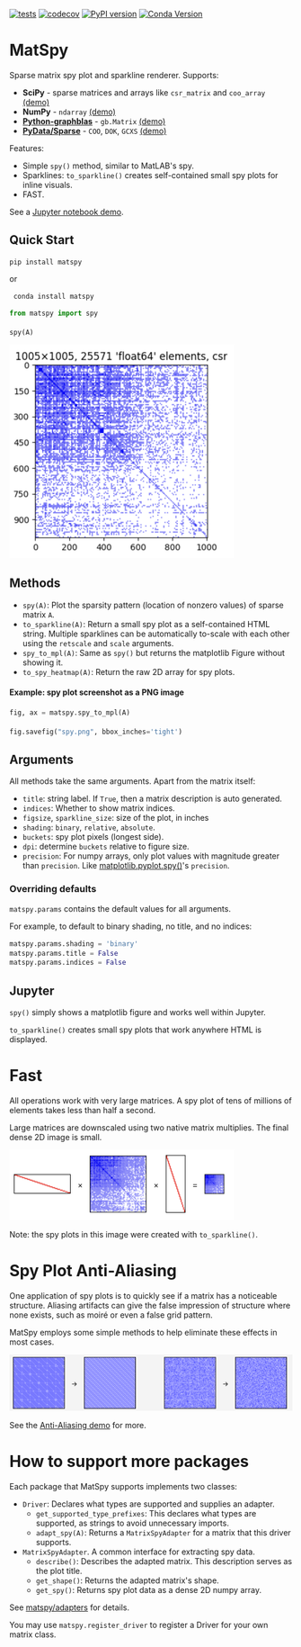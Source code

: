[![tests](https://github.com/alugowski/matspy/actions/workflows/tests.yml/badge.svg)](https://github.com/alugowski/matspy/actions/workflows/tests.yml)
[![codecov](https://codecov.io/gh/alugowski/matspy/graph/badge.svg?token=m2xJcl5iAQ)](https://codecov.io/gh/alugowski/matspy)
[![PyPI version](https://badge.fury.io/py/matspy.svg)](https://pypi.org/project/matspy/)
[![Conda Version](https://img.shields.io/conda/vn/conda-forge/matspy.svg)](https://anaconda.org/conda-forge/matspy)

# MatSpy

Sparse matrix spy plot and sparkline renderer. Supports:
* **SciPy** - sparse matrices and arrays like `csr_matrix` and `coo_array` [(demo)](demo.ipynb)
* **NumPy** - `ndarray` [(demo)](demo-numpy.ipynb)
* **[Python-graphblas](https://github.com/python-graphblas/python-graphblas)** - `gb.Matrix` [(demo)](demo-python-graphblas.ipynb)
* **[PyData/Sparse](https://sparse.pydata.org/)** - `COO`, `DOK`, `GCXS`  [(demo)](demo-pydata-sparse.ipynb)

Features:
* Simple `spy()` method, similar to MatLAB's spy.
* Sparklines: `to_sparkline()` creates self-contained small spy plots for inline visuals.
* FAST.

See a [Jupyter notebook demo](demo.ipynb).

## Quick Start

```shell
pip install matspy
```
or
```shell
 conda install matspy 
 ```

```python
from matspy import spy

spy(A)
```

<img src="doc/images/spy.png" width="400" alt="Spy Plot"/>

## Methods
* `spy(A)`: Plot the sparsity pattern (location of nonzero values) of sparse matrix `A`.
* `to_sparkline(A)`: Return a small spy plot as a self-contained HTML string. Multiple sparklines can be automatically to-scale with each other using the `retscale` and `scale` arguments.
* `spy_to_mpl(A)`: Same as `spy()` but returns the matplotlib Figure without showing it.
* `to_spy_heatmap(A)`: Return the raw 2D array for spy plots. 

#### Example: spy plot screenshot as a PNG image

```python
fig, ax = matspy.spy_to_mpl(A)

fig.savefig("spy.png", bbox_inches='tight')
```

## Arguments

All methods take the same arguments. Apart from the matrix itself:

* `title`: string label. If `True`, then a matrix description is auto generated.
* `indices`: Whether to show matrix indices.
* `figsize`, `sparkline_size`: size of the plot, in inches
* `shading`: `binary`, `relative`, `absolute`.
* `buckets`: spy plot pixels (longest side).
* `dpi`: determine `buckets` relative to figure size.
* `precision`: For numpy arrays, only plot values with magnitude greater than `precision`. Like [matplotlib.pyplot.spy()](https://matplotlib.org/stable/api/_as_gen/matplotlib.pyplot.spy.html)'s `precision`.

### Overriding defaults
`matspy.params` contains the default values for all arguments.

For example, to default to binary shading, no title, and no indices:

```python
matspy.params.shading = 'binary'
matspy.params.title = False
matspy.params.indices = False
```

## Jupyter

`spy()` simply shows a matplotlib figure and works well within Jupyter.

`to_sparkline()` creates small spy plots that work anywhere HTML is displayed.

# Fast
All operations work with very large matrices.
A spy plot of tens of millions of elements takes less than half a second.

Large matrices are downscaled using two native matrix multiplies. The final dense 2D image is small.

<img src="doc/images/triple_product.png" height="125" width="400" alt="triple product"/>

Note: the spy plots in this image were created with `to_sparkline()`.

# Spy Plot Anti-Aliasing
One application of spy plots is to quickly see if a matrix has a noticeable structure.
Aliasing artifacts can give the false impression of structure where none exists,
such as moiré or even a false grid pattern.

MatSpy employs some simple methods to help eliminate these effects in most cases.

![sparkline AA](doc/images/sparkline_aa.png)

See the [Anti-Aliasing demo](demo-anti-aliasing.ipynb) for more.

# How to support more packages

Each package that MatSpy supports implements two classes:

* `Driver`: Declares what types are supported and supplies an adapter.
  * `get_supported_type_prefixes`: This declares what types are supported, as strings to avoid unnecessary imports.
  * `adapt_spy(A)`: Returns a `MatrixSpyAdapter` for a matrix that this driver supports.
* `MatrixSpyAdapter`. A common interface for extracting spy data.
  * `describe()`: Describes the adapted matrix. This description serves as the plot title.
  * `get_shape()`: Returns the adapted matrix's shape.
  * `get_spy()`: Returns spy plot data as a dense 2D numpy array.

See [matspy/adapters](matspy/adapters) for details.

You may use `matspy.register_driver` to register a Driver for your own matrix class.